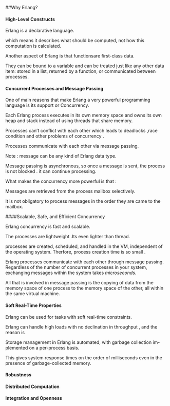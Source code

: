 ##Why Erlang?

#### High-Level Constructs 

Erlang is a declarative language. 

which means it describes what should be computed, not how this computation is calculated. 

Another aspect of Erlang is that functionsare first-class data. 

They can be bound to a variable and can be treated just like any other data item: stored in a list, returned by a function, or communicated between processes.


#### Concurrent Processes and Message Passing 

One of main reasons that make Erlang a very powerful programming language is its support or Concurrency.

Each Erlang process executes in its own memory space and owns its own heap and stack instead of using threads that share memory.

Processes can’t conflict with each other which leads to deadlocks ,race condition and other problems of concurrency .

Processes communicate with each other via message passing.

Note : message can be any kind of Erlang data type. 

Message passing is asynchronous, so once a message is sent, the process is not blocked . it can continue processing. 

What makes the concurrency more powerful is that :

Messages are retrieved from the process mailbox selectively. 

It is not obligatory to process messages in the order they are came to the mailbox.


####Scalable, Safe, and Efficient Concurrency 

Erlang concurrency is fast and scalable. 

The processes are lightweight .Its even lighter than thread.

processes are created, scheduled, and handled in the VM, independent of the operating system. Therfore, process creation time is so small . 

Erlang processes communicate with each other through message passing. Regardless of the number of concurrent processes in your system, exchanging messages within the system takes *microseconds*.

All that is involved in message passing is the copying of data from the memory space of one process to the memory space of the other, all within the same virtual machine. 


#### Soft Real-Time Properties 

Erlang can be used  for tasks with soft real-time constraints. 

Erlang can handle high loads with no declination in throughput , and the reason is 

Storage management in Erlang is automated, with garbage collection im- plemented on a per-process basis. 

This gives system response times on the order of milliseconds even in the presence of garbage-collected memory.


#### Robustness 

#### Distributed Computation 

#### Integration and Openness
